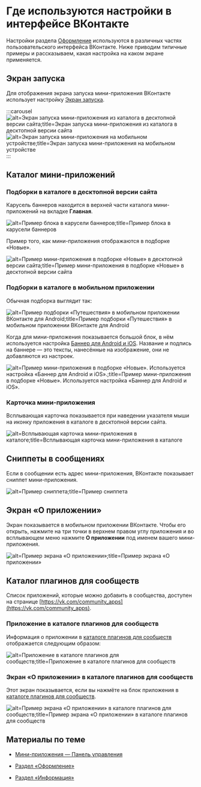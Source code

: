
<!-- ---
title: 'Мини-приложения | Панель управления | Где используются настройки в интерфейсе ВКонтакте'
is_hidden: false
is_search_available: true
menu: 'main_menu'
visible_to_search_robots: true
meta_description: 
redirect_to: 
lang: ru
--- -->

# Где используются настройки в интерфейсе ВКонтакте

Настройки раздела [Оформление](mini-apps/settings/general/design) используются в различных частях пользовательского интерфейса ВКонтакте. Ниже приводим типичные примеры и рассказываем, какая настройка на каком экране применяется.

## Экран запуска

Для отображения экрана запуска мини-приложения ВКонтакте использует настройку [Экран запуска](mini-apps/settings/general/design#Экран%20запуска).

<!-- exclusion/_images/mini-apps/settings/splash-screen-desktop.webp -->

<!-- exclusion/_images/mini-apps/settings/splash-screen-mobile.webp -->

:::carousel
![alt=Экран запуска мини-приложения из каталога в десктопной версии сайта;title=Экран запуска мини-приложения из каталога в десктопной версии сайта](326d2b609bf54e1cc67bbc03e7a4518d9bd80ad65a913175297cb660 "611515771349630791")
![alt=Экран запуска мини-приложения на мобильном устройстве;title=Экран запуска мини-приложения на мобильном устройстве](c8f2e29eea8f90e8c1d64c9d708b46c967b6ae98a16bcae2d3ae1ecd "8857439157269712986")
:::

## Каталог мини-приложений

### Подборки в каталоге в десктопной версии сайта

Карусель баннеров находится в верхней части каталога мини-приложений на вкладке **Главная**.

<!-- exclusion/_images/mini-apps/settings/banner-in-catalog-desktop.webp -->

![alt=Пример блока в карусели баннеров;title=Пример блока в карусели баннеров](80d0fe6a78d8f866295e49bf104b0da281bad90e9586a7b8124460b0 "4948536908072566001")

Пример того, как мини-приложения отображаются в подборке «Новые».

<!-- exclusion/_images/mini-apps/settings/mini-app-in-collection.webp -->

![alt=Пример мини-приложения в подборке «Новые» в десктопной версии сайта;title=Пример мини-приложения в подборке «Новые» в десктопной версии сайта](7d5338543bded19fe4b5ad0603796979dc782f45c3c871af67f8ec3c "3219636345549504116")

### Подборки в каталоге в мобильном приложении

Обычная подборка выглядит так:

<!-- exclusion/_images/mini-apps/settings/mini-app-in-collection-mobile.webp -->

![alt=Пример подборки «Путешествия» в мобильном приложении ВКонтакте для Android;title=Пример подборки «Путешествия» в мобильном приложении ВКонтакте для Android](8b65f8303f437abb4cf00b40b7c7d94ad49cf6ff6c8db89b8323fec6 "-8749067642930062653")

Когда для мини-приложения показывается большой блок, в нём используется настройка [Баннер для Android и iOS](mini-apps/settings/general/design#Баннер%20для%20Android%20и%20iOS). Название и подпись на баннере — это тексты, нанесённые на изображение, они не добавляются из настроек.

<!-- exclusion/_images/mini-apps/settings/mini-app-in-collection-2-mobile.webp -->

![alt=Пример мини-приложения в подборке «Новые». Используется настройка «Баннер для Android и iOS».;title=Пример мини-приложения в подборке «Новые». Используется настройка «Баннер для Android и iOS».](628af13304785a5e4085a1f98a0a896b7082c06ac0d456b80fbc0a3c "3278441558486241641")

### Карточка мини-приложения

Всплывающая карточка показывается при наведении указателя мыши на иконку приложения в каталоге в десктопной версии сайта.

<!-- exclusion/_images/mini-apps/settings/mini-app-card.webp -->

![alt=Всплывающая карточка мини-приложения в каталоге;title=Всплывающая карточка мини-приложения в каталоге](2182bce4ade2c7b1650eb66da4731607d28f8db7a4eaea7d8236ebba "2913494536485224948")

## Сниппеты в сообщениях

Если в сообщении есть адрес мини-приложения, ВКонтакте показывает сниппет мини-приложения.

<!-- exclusion/_images/mini-apps/settings/snippet-in-private-messages.webp -->

![alt=Пример сниппета;title=Пример сниппета](4f154358c99a170a099fea0697e568a60f209022df7374f03a6b8fda "6850328120812232608")

<!-- В сниппете используется [маленькая иконка](mini-apps/settings/general/design#Маленькая%20иконка). -->

<!-- ## Иконка мини-приложения в уведомлениях

![alt=Пример ленты уведомлений;title=Пример ленты уведомлений](b2d8fb65b92cc447b5bdd55389a8b33118bff58a1a00f57823777b9c "992588324276989652") -->

## Экран «О приложении»

Экран показывается в мобильном приложении ВКонтакте. Чтобы его открыть, нажмите на три точки в верхнем правом углу приложения и во всплывающем меню нажмите **О приложении** под именем вашего мини-приложения.

<!-- exclusion/_images/mini-apps/settings/about-screen-mobile.webp -->

![alt=Пример экрана «О приложении»;title=Пример экрана «О приложении»](de741de84e1a8d6610883b5acb8a87fc39173ce8126a711a5ffbc228 "5248252370124162435")

## Каталог плагинов для сообществ

Список приложений, которые можно добавить в сообщества, доступен на странице [https://vk.com/community_apps](https://vk.com/community_apps).

### Приложение в каталоге плагинов для сообществ

Информация о приложении в [каталоге плагинов для сообществ](https://vk.com/community_apps) отображается следующим образом:

<!-- exclusion/_images/mini-apps/settings/mini-app-in-community-apps.png -->

![alt=Приложение в каталоге плагинов для сообществ;title=Приложение в каталоге плагинов для сообществ](cf57718c07a404f3a36f72ce2d1e2166c2808f73284d249a9ba10524 "-8772084212411310192")

### Экран «О приложении» в каталоге плагинов для сообществ

Этот экран показывается, если вы нажмёте на блок приложения в [каталоге плагинов для сообществ](https://vk.com/community_apps).

<!-- exclusion/_images/mini-apps/settings/about-screen-community-apps.webp -->

![alt=Пример экрана «О приложении» в каталоге плагинов для сообществ;title=Пример экрана «О приложении» в каталоге плагинов для сообществ](a5b3d2284acfccd13ea7dc3517421de8cf6826d89ebb573a6e708635 "-6762912656033567528")

<!--

### Всплывающая карточка в каталоге плагинов для сообществ

Эта карточка показывается, если вы задерживаете указатель на блоке приложения в [каталоге плагинов для сообществ](https://vk.com/community_apps).

 exclusion/_images/mini-apps/settings/mini-app-card-community-apps.webp 

![alt=Пример всплывающей карточки в каталоге плагинов для сообществ;title=Пример всплывающей карточки в каталоге плагинов для сообществ](80de2f7c92b70b95cc958e8e1be22fd0cde9d070cdfda38bfd17b584 "5153707201733193672")

-->

## Материалы по теме

* [Мини-приложения — Панель управления](mini-apps/settings/overview)

* [Раздел «Оформление»](mini-apps/settings/general/design)

* [Раздел «Информация»](mini-apps/settings/general/information)

